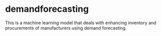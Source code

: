 # demandforecasting
This is a machine learning model that deals with enhancing inventory and procurements of manufacturers using demand forecasting.
